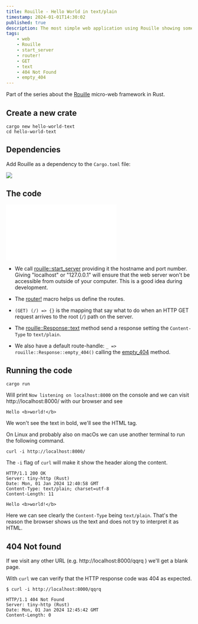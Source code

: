 ```yaml
---
title: Rouille - Hello World in text/plain
timestamp: 2024-01-01T14:30:02
published: true
description: The most simple web application using Rouille showing some plain text message but also returning 404 Not Found when necessary.
tags:
    - web
    - Rouille
    - start_server
    - router!
    - GET
    - text
    - 404 Not Found
    - empty_404
---
```


Part of the series about the [Rouille](/rouille) micro-web framework in Rust.


## Create a new crate

```
cargo new hello-world-text
cd hello-world-text
```

## Dependencies

Add Rouille as a dependency to the `Cargo.toml` file:

![](examples/rouille/hello-world-text/Cargo.toml)

## The code

![](examples/rouille/hello-world-text/src/main.rs)


* We call [rouille::start_server](https://docs.rs/rouille/latest/rouille/fn.start_server.html) providing it the hostname and port number. Giving "localhost" or "127.0.0.1" will ensure that the web server won't be accessible from outside of your computer. This is a good idea during development.

* The [router!](https://docs.rs/rouille/latest/rouille/macro.router.html) macro helps us define the routes.

* `(GET) (/) => {}`  is the mapping that say what to do when an HTTP GET request arrives to the root (`/`) path on the server.

* The [rouille::Response::text](https://docs.rs/rouille/latest/rouille/struct.Response.html#method.text) method send a response setting the `Content-Type` to `text/plain`.

* We also have a default route-handle: `_ => rouille::Response::empty_404()`  calling the [empty_404](https://docs.rs/rouille/latest/rouille/struct.Response.html#method.empty_404) method.

## Running the code

```
cargo run
```

Will print `Now listening on localhost:8000` on the console and we can visit http://localhost:8000/ with our browser and see

`Hello <b>world!</b>`

We won't see the text in bold, we'll see the HTML tag.


On Linux and probably also on macOs we can use another terminal to run the following command.


```
curl -i http://localhost:8000/
```

The `-i` flag of `curl` will make it show the header along the content.

```
HTTP/1.1 200 OK
Server: tiny-http (Rust)
Date: Mon, 01 Jan 2024 12:40:58 GMT
Content-Type: text/plain; charset=utf-8
Content-Length: 11

Hello <b>world!</b>
```

Here we can see clearly the `Content-Type` being `text/plain`. That's the reason the browser shows us the text and does not try to interpret it as HTML.

## 404 Not found

If we visit any other URL (e.g. http://localhost:8000/qqrq ) we'll get a blank page.

With `curl` we can verify that the HTTP response code was 404 as expected.

```
$ curl -i http://localhost:8000/qqrq
```

```
HTTP/1.1 404 Not Found
Server: tiny-http (Rust)
Date: Mon, 01 Jan 2024 12:45:42 GMT
Content-Length: 0
```


